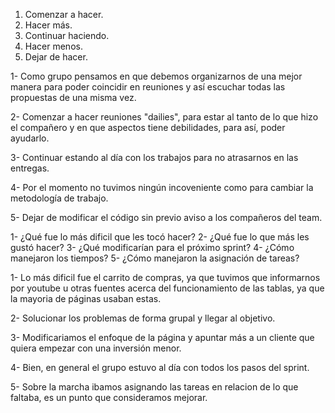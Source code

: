1. Comenzar a hacer.
2. Hacer más.
3. Continuar haciendo.
4. Hacer menos.
5. Dejar de hacer.

1- Como grupo pensamos en que debemos organizarnos de una mejor manera para poder coincidir en reuniones y así escuchar todas las propuestas de una misma vez.

2- Comenzar a hacer reuniones "dailies", para estar al tanto de lo que hizo el compañero y en que aspectos tiene debilidades, para así, poder ayudarlo.

3- Continuar estando al día con los trabajos para no atrasarnos en las entregas.

4- Por el momento no tuvimos ningún incoveniente como para cambiar la metodología de trabajo.

5- Dejar de modificar el código sin previo aviso a los compañeros del team.




1- ¿Qué fue lo más dificil que les tocó hacer?
2- ¿Qué fue lo que más les gustó hacer?
3- ¿Qué modificarían para el próximo sprint?
4- ¿Cómo manejaron los tiempos?
5- ¿Cómo manejaron la asignación de tareas?


1- Lo más dificil fue el carrito de compras, ya que tuvimos que informarnos por youtube u otras fuentes acerca del funcionamiento de las tablas, ya que la mayoria de páginas usaban estas.

2- Solucionar los problemas de forma grupal y llegar al objetivo.

3- Modificariamos el enfoque de la página y apuntar más a un cliente que quiera empezar con una inversión menor.

4- Bien, en general el grupo estuvo al día con todos los pasos del sprint.

5- Sobre la marcha ibamos asignando las tareas en relacion de lo que faltaba, es un punto que consideramos mejorar.

